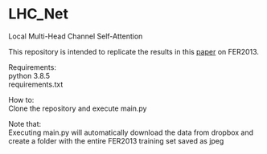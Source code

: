 # LHC_Net
Local Multi-Head Channel Self-Attention

This repository is intended to replicate the results in this [paper](https://www.dropbox.com/s/v9sr9gkb45clszq/Rev3.pdf?dl=1) on FER2013.

Requirements: <br />
python 3.8.5 <br />
requirements.txt

How to:<br />
Clone the repository and execute main.py


Note that:<br />
Executing main.py will automatically download the data from dropbox and create a folder with the entire FER2013 training set saved as jpeg
